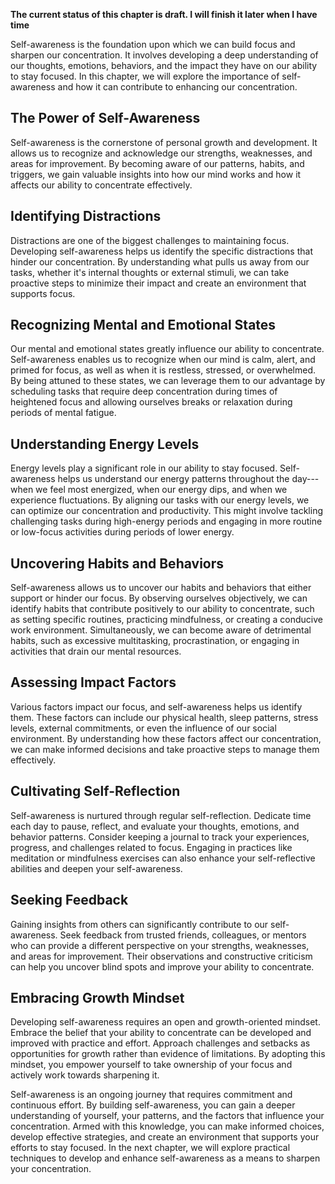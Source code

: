**The current status of this chapter is draft. I will finish it later when I have time**

Self-awareness is the foundation upon which we can build focus and sharpen our concentration. It involves developing a deep understanding of our thoughts, emotions, behaviors, and the impact they have on our ability to stay focused. In this chapter, we will explore the importance of self-awareness and how it can contribute to enhancing our concentration.

The Power of Self-Awareness
---------------------------

Self-awareness is the cornerstone of personal growth and development. It allows us to recognize and acknowledge our strengths, weaknesses, and areas for improvement. By becoming aware of our patterns, habits, and triggers, we gain valuable insights into how our mind works and how it affects our ability to concentrate effectively.

Identifying Distractions
------------------------

Distractions are one of the biggest challenges to maintaining focus. Developing self-awareness helps us identify the specific distractions that hinder our concentration. By understanding what pulls us away from our tasks, whether it's internal thoughts or external stimuli, we can take proactive steps to minimize their impact and create an environment that supports focus.

Recognizing Mental and Emotional States
---------------------------------------

Our mental and emotional states greatly influence our ability to concentrate. Self-awareness enables us to recognize when our mind is calm, alert, and primed for focus, as well as when it is restless, stressed, or overwhelmed. By being attuned to these states, we can leverage them to our advantage by scheduling tasks that require deep concentration during times of heightened focus and allowing ourselves breaks or relaxation during periods of mental fatigue.

Understanding Energy Levels
---------------------------

Energy levels play a significant role in our ability to stay focused. Self-awareness helps us understand our energy patterns throughout the day---when we feel most energized, when our energy dips, and when we experience fluctuations. By aligning our tasks with our energy levels, we can optimize our concentration and productivity. This might involve tackling challenging tasks during high-energy periods and engaging in more routine or low-focus activities during periods of lower energy.

Uncovering Habits and Behaviors
-------------------------------

Self-awareness allows us to uncover our habits and behaviors that either support or hinder our focus. By observing ourselves objectively, we can identify habits that contribute positively to our ability to concentrate, such as setting specific routines, practicing mindfulness, or creating a conducive work environment. Simultaneously, we can become aware of detrimental habits, such as excessive multitasking, procrastination, or engaging in activities that drain our mental resources.

Assessing Impact Factors
------------------------

Various factors impact our focus, and self-awareness helps us identify them. These factors can include our physical health, sleep patterns, stress levels, external commitments, or even the influence of our social environment. By understanding how these factors affect our concentration, we can make informed decisions and take proactive steps to manage them effectively.

Cultivating Self-Reflection
---------------------------

Self-awareness is nurtured through regular self-reflection. Dedicate time each day to pause, reflect, and evaluate your thoughts, emotions, and behavior patterns. Consider keeping a journal to track your experiences, progress, and challenges related to focus. Engaging in practices like meditation or mindfulness exercises can also enhance your self-reflective abilities and deepen your self-awareness.

Seeking Feedback
----------------

Gaining insights from others can significantly contribute to our self-awareness. Seek feedback from trusted friends, colleagues, or mentors who can provide a different perspective on your strengths, weaknesses, and areas for improvement. Their observations and constructive criticism can help you uncover blind spots and improve your ability to concentrate.

Embracing Growth Mindset
------------------------

Developing self-awareness requires an open and growth-oriented mindset. Embrace the belief that your ability to concentrate can be developed and improved with practice and effort. Approach challenges and setbacks as opportunities for growth rather than evidence of limitations. By adopting this mindset, you empower yourself to take ownership of your focus and actively work towards sharpening it.

Self-awareness is an ongoing journey that requires commitment and continuous effort. By building self-awareness, you can gain a deeper understanding of yourself, your patterns, and the factors that influence your concentration. Armed with this knowledge, you can make informed choices, develop effective strategies, and create an environment that supports your efforts to stay focused. In the next chapter, we will explore practical techniques to develop and enhance self-awareness as a means to sharpen your concentration.

